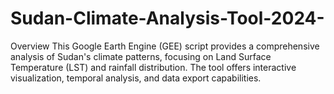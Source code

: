 # Sudan-Climate-Analysis-Tool-2024-
Overview This Google Earth Engine (GEE) script provides a comprehensive analysis of Sudan's climate patterns, focusing on Land Surface Temperature (LST) and rainfall distribution. The tool offers interactive visualization, temporal analysis, and data export capabilities.
